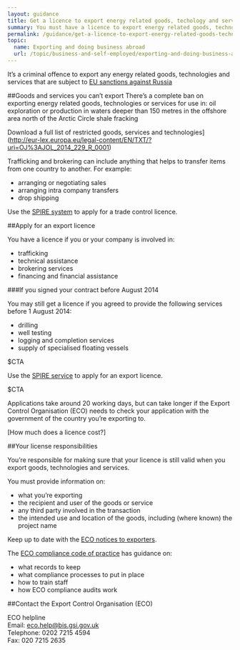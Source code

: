 ```yaml
---
layout: guidance
title: Get a licence to export energy related goods, techology and services
summary: You must have a licence to export energy related goods, technology and services.
permalink: /guidance/get-a-licence-to-export-energy-related-goods-technology-and-services.html
topic:
  name: Exporting and doing business abroad
  url: /topic/business-and-self-employed/exporting-and-doing-business-abroad.html
---
```


It’s a criminal offence to export any energy related goods, technologies and services that are subject to [EU sanctions against Russia](https://www.gov.uk/government/publications/eu-sanctions-against-russia-information-for-exporters) 

##Goods and services you can’t export
There’s a complete ban on exporting energy related goods, technologies or services for use in:
oil exploration or production in waters deeper than 150 metres in the offshore area north of the Arctic Circle
shale fracking


Download a full list of restricted goods, services and technologies](http://eur-lex.europa.eu/legal-content/EN/TXT/?uri=OJ%3AJOL_2014_229_R_0001)

Trafficking and brokering can include anything that helps to transfer items from one country to another. For example:

- arranging or negotiating sales
- arranging intra company transfers
- drop shipping

Use the [SPIRE system](https://www.spire.bis.gov.uk/spire/fox/espire/LOGIN/login) to apply for a trade control licence.

##Apply for an export licence

You have a licence if you or your company is involved in:

- trafficking
- technical assistance
- brokering services
- financing and financial assistance

###If you signed your contract before August 2014

You may still get a licence if you agreed to provide the following services before 1 August 2014:

- drilling  
- well testing
- logging and completion services
- supply of specialised floating vessels


$CTA

Use the [SPIRE service](https://www.spire.bis.gov.uk/eng/fox/espire/LOGIN/login) to apply for an export licence.

$CTA

Applications take around 20 working days, but can take longer if the Export Control Organisation (ECO) needs to check your application with the government of the country you’re exporting to.

[How much does a licence cost?]

##Your license responsibilities

You’re responsible for making sure that your licence is still valid when you export goods, technologies and services.

You must provide information on:

- what you’re exporting
- the recipient and user of the goods or service
- any third party involved in the transaction
- the intended use and location of the goods, including (where known) the project name

Keep up to date with the [ECO notices to exporters](http://blogs.bis.gov.uk/exportcontrol/).

The [ECO compliance code of practice](https://govuk-import-export.herokuapp.com/government/publications/compliance-code-of-practice) has guidance on:

- what records to keep
- what compliance processes to put in place
- how to train staff
- how ECO compliance audits work

##Contact the Export Control Organisation (ECO)

ECO helpline <br>
Email: <eco.help@bis.gsi.gov.uk> <br>
Telephone: 0202 7215 4594 <br>
Fax: 020 7215 2635 <br>







